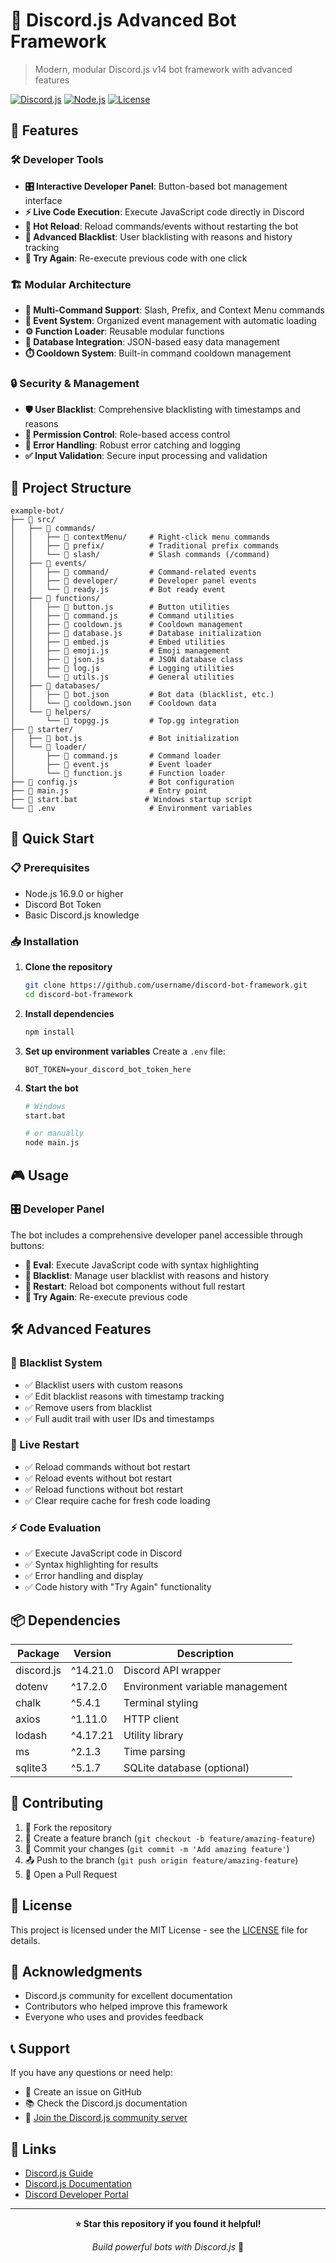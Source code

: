 # 🤖 Discord.js Advanced Bot Framework

> Modern, modular Discord.js v14 bot framework with advanced features

[![Discord.js](https://img.shields.io/badge/discord.js-v14.21.0-blue.svg)](https://discord.js.org/)
[![Node.js](https://img.shields.io/badge/node.js-16.9.0+-green.svg)](https://nodejs.org/)
[![License](https://img.shields.io/badge/license-MIT-blue.svg)](LICENSE)

## 🌟 Features

### 🛠️ Developer Tools
- **🎛️ Interactive Developer Panel**: Button-based bot management interface
- **⚡ Live Code Execution**: Execute JavaScript code directly in Discord
- **🔄 Hot Reload**: Reload commands/events without restarting the bot
- **🖤 Advanced Blacklist**: User blacklisting with reasons and history tracking
- **🔁 Try Again**: Re-execute previous code with one click

### 🏗️ Modular Architecture
- **📝 Multi-Command Support**: Slash, Prefix, and Context Menu commands
- **🎯 Event System**: Organized event management with automatic loading
- **⚙️ Function Loader**: Reusable modular functions
- **💾 Database Integration**: JSON-based easy data management
- **⏱️ Cooldown System**: Built-in command cooldown management

### 🔒 Security & Management
- **🛡️ User Blacklist**: Comprehensive blacklisting with timestamps and reasons
- **👮 Permission Control**: Role-based access control
- **🚨 Error Handling**: Robust error catching and logging
- **✅ Input Validation**: Secure input processing and validation

## 📂 Project Structure

```
example-bot/
├── 📁 src/
│   ├── 📁 commands/
│   │   ├── 📁 contextMenu/     # Right-click menu commands
│   │   ├── 📁 prefix/          # Traditional prefix commands
│   │   └── 📁 slash/           # Slash commands (/command)
│   ├── 📁 events/
│   │   ├── 📁 command/         # Command-related events
│   │   ├── 📁 developer/       # Developer panel events
│   │   └── 📄 ready.js         # Bot ready event
│   ├── 📁 functions/
│   │   ├── 📄 button.js        # Button utilities
│   │   ├── 📄 command.js       # Command utilities
│   │   ├── 📄 cooldown.js      # Cooldown management
│   │   ├── 📄 database.js      # Database initialization
│   │   ├── 📄 embed.js         # Embed utilities
│   │   ├── 📄 emoji.js         # Emoji management
│   │   ├── 📄 json.js          # JSON database class
│   │   ├── 📄 log.js           # Logging utilities
│   │   └── 📄 utils.js         # General utilities
│   ├── 📁 databases/
│   │   ├── 📄 bot.json         # Bot data (blacklist, etc.)
│   │   └── 📄 cooldown.json    # Cooldown data
│   └── 📁 helpers/
│       └── 📄 topgg.js         # Top.gg integration
├── 📁 starter/
│   ├── 📄 bot.js               # Bot initialization
│   └── 📁 loader/
│       ├── 📄 command.js       # Command loader
│       ├── 📄 event.js         # Event loader
│       └── 📄 function.js      # Function loader
├── 📄 config.js                # Bot configuration
├── 📄 main.js                  # Entry point
├── 📄 start.bat               # Windows startup script
└── 📄 .env                     # Environment variables
```

## 🚀 Quick Start

### 📋 Prerequisites
- Node.js 16.9.0 or higher
- Discord Bot Token
- Basic Discord.js knowledge

### 📥 Installation

1. **Clone the repository**
   ```bash
   git clone https://github.com/username/discord-bot-framework.git
   cd discord-bot-framework
   ```

2. **Install dependencies**
   ```bash
   npm install
   ```

3. **Set up environment variables**
   Create a `.env` file:
   ```env
   BOT_TOKEN=your_discord_bot_token_here
   ```

4. **Start the bot**
   ```bash
   # Windows
   start.bat
   
   # or manually
   node main.js
   ```

## 🎮 Usage

### 🎛️ Developer Panel
The bot includes a comprehensive developer panel accessible through buttons:

- **🔧 Eval**: Execute JavaScript code with syntax highlighting
- **🖤 Blacklist**: Manage user blacklist with reasons and history
- **🔄 Restart**: Reload bot components without full restart
- **🔁 Try Again**: Re-execute previous code

## 🛠️ Advanced Features

### 🖤 Blacklist System
- ✅ Blacklist users with custom reasons
- ✅ Edit blacklist reasons with timestamp tracking
- ✅ Remove users from blacklist
- ✅ Full audit trail with user IDs and timestamps

### 🔄 Live Restart
- ✅ Reload commands without bot restart
- ✅ Reload events without bot restart
- ✅ Reload functions without bot restart
- ✅ Clear require cache for fresh code loading

### ⚡ Code Evaluation
- ✅ Execute JavaScript code in Discord
- ✅ Syntax highlighting for results
- ✅ Error handling and display
- ✅ Code history with "Try Again" functionality

## 📦 Dependencies

| Package | Version | Description |
|---------|---------|-------------|
| discord.js | ^14.21.0 | Discord API wrapper |
| dotenv | ^17.2.0 | Environment variable management |
| chalk | ^5.4.1 | Terminal styling |
| axios | ^1.11.0 | HTTP client |
| lodash | ^4.17.21 | Utility library |
| ms | ^2.1.3 | Time parsing |
| sqlite3 | ^5.1.7 | SQLite database (optional) |

## 🤝 Contributing

1. 🍴 Fork the repository
2. 🌿 Create a feature branch (`git checkout -b feature/amazing-feature`)
3. 💾 Commit your changes (`git commit -m 'Add amazing feature'`)
4. 📤 Push to the branch (`git push origin feature/amazing-feature`)
5. 🔄 Open a Pull Request

## 📄 License

This project is licensed under the MIT License - see the [LICENSE](LICENSE) file for details.

## 🙏 Acknowledgments

- Discord.js community for excellent documentation
- Contributors who helped improve this framework
- Everyone who uses and provides feedback

## 📞 Support

If you have any questions or need help:

- 🐛 Create an issue on GitHub
- 📚 Check the Discord.js documentation
- 💬 [Join the Discord.js community server](https://discord.gg/M88Yds6zTJ)

## 🔗 Links

- [Discord.js Guide](https://discordjs.guide/)
- [Discord.js Documentation](https://discord.js.org/)
- [Discord Developer Portal](https://discord.com/developers/applications)

---

<div align="center">

**⭐ Star this repository if you found it helpful!**

*Build powerful bots with Discord.js* 🚀

</div>